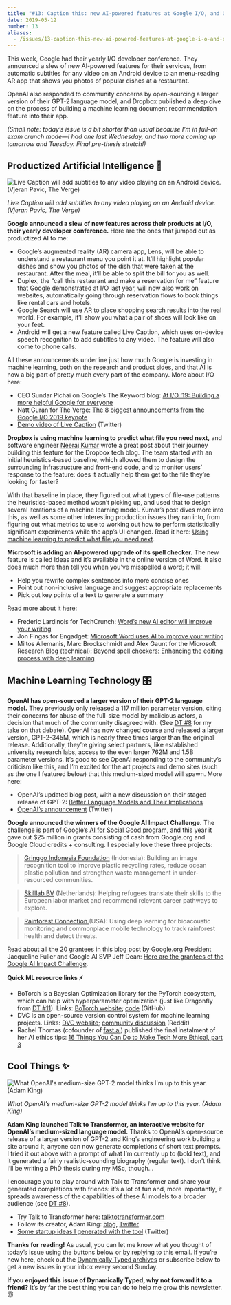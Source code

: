 ```yaml
---
title: "#13: Caption this: new AI-powered features at Google I/O, and OpenAI&#x27;s staged GPT-2 release "
date: 2019-05-12
number: 13
aliases:
  - /issues/13-caption-this-new-ai-powered-features-at-google-i-o-and-openai-s-staged-gpt-2-release-175669
---
```


This week, Google had their yearly I/O developer conference.
They announced a slew of new AI-powered features for their services, from automatic subtitles for any video on an Android device to an menu-reading AR app that shows you photos of popular dishes at a restaurant.

OpenAI also responded to community concerns by open-sourcing a larger version of their GPT-2 language model, and Dropbox published a deep dive on the process of building a machine learning document recommendation feature into their app.

_(Small note: today’s issue is a bit shorter than usual because I’m in full-on exam crunch mode—I had one last Wednesday, and two more coming up tomorrow and Tuesday.
Final pre-thesis stretch!)_

## Productized Artificial Intelligence 🔌

![Live Caption will add subtitles to any video playing on an Android device. (Vjeran Pavic, The Verge)](https://s3.amazonaws.com/revue/items/images/004/575/072/mail/7b19818d41d642dfe1dcaf71a681b7da.jpeg?1557569545)

_Live Caption will add subtitles to any video playing on an Android device. (Vjeran Pavic, The Verge)_

**Google announced a slew of new features across their products at I/O, their yearly developer conference.**
Here are the ones that jumped out as productized AI to me:

* Google’s augmented reality (AR) camera app, Lens, will be able to understand a restaurant menu you point it at. It’ll highlight popular dishes and show you photos of the dish that were taken at the restaurant. After the meal, it’ll be able to split the bill for you as well.
* Duplex, the “call this restaurant and make a reservation for me” feature that Google demonstrated at I/O last year, will now also work on websites, automatically going through reservation flows to book things like rental cars and hotels.
* Google Search will use AR to place shopping search results into the real world. For example, it’ll show you what a pair of shoes will look like on your feet.
* Android will get a new feature called Live Caption, which uses on-device speech recognition to add subtitles to any video. The feature will also come to phone calls.

All these announcements underline just how much Google is investing in machine learning, both on the research and product sides, and that AI is now a big part of pretty much every part of the company.
More about I/O here:

* CEO Sundar Pichai on Google’s The Keyword blog: [At I/O ‘19: Building a more helpful Google for everyone](https://www.blog.google/technology/developers/io19-helpful-google-everyone/?utm_campaign=Dynamically%20Typed&utm_medium=email&utm_source=Revue%20newsletter)
* Natt Guran for The Verge: [The 8 biggest announcements from the Google I/O 2019 keynote](https://www.theverge.com/2019/5/7/18531198/google-io-summary-keynote-news-highlights-recap-2019?utm_campaign=Dynamically%20Typed&utm_medium=email&utm_source=Revue%20newsletter)
* [Demo video of Live Caption](https://twitter.com/Google/status/1125823197323059200?utm_campaign=Dynamically%20Typed&utm_medium=email&utm_source=Revue%20newsletter) (Twitter)

**Dropbox is using machine learning to predict what file you need next,** and software engineer [Neeraj Kumar](https://neerajkumar.org/?utm_campaign=Dynamically%20Typed&utm_medium=email&utm_source=Revue%20newsletter) wrote a great post about their journey building this feature for the Dropbox tech blog.
The team started with an initial heuristics-based baseline, which allowed them to design the surrounding infrastructure and front-end code, and to monitor users’ response to the feature: does it actually help them get to the file they’re looking for faster?

With that baseline in place, they figured out what types of file-use patterns the heuristics-based method wasn’t picking up, and used that to design several iterations of a machine learning model.
Kumar’s post dives more into this, as well as some other interesting production issues they ran into, from figuring out what metrics to use to working out how to perform statistically significant experiments while the app’s UI changed.
Read it here: [Using machine learning to predict what file you need next](https://blogs.dropbox.com/tech/2019/05/content-suggestions-machine-learning/?utm_campaign=Dynamically%20Typed&utm_medium=email&utm_source=Revue%20newsletter).

**Microsoft is adding an AI-powered upgrade of its spell checker.**
The new feature is called Ideas and it’s available in the online version of Word.
It also does much more than tell you when you’ve misspelled a word; it will:

* Help you rewrite complex sentences into more concise ones
* Point out non-inclusive language and suggest appropriate replacements
* Pick out key points of a text to generate a summary

Read more about it here:

* Frederic Lardinois for TechCrunch: [Word’s new AI editor will improve your writing](https://techcrunch.com/2019/05/06/words-new-ai-features-will-help-you-write-better/?utm_campaign=Dynamically%20Typed&utm_medium=email&utm_source=Revue%20newsletter)
* Jon Fingas for Engadget: [Microsoft Word uses AI to improve your writing](https://www.engadget.com/2019/05/06/microsoft-word-online-ideas/?guccounter=2&guce_referrer=aHR0cHM6Ly90LmNvL0d0Zm1xdTk3MFM&guce_referrer_sig=AQAAALDbwBnwOyRTgfhb6spNNhP1y21bHkGPKmuc-r2L6bz_yy5c0sNXVy7fexFAIRk-qb5pmYwfMbl3cBqOHxTnhCyb52k-6cSQq_4i77LBDEhNzXWn9oo9djpaa6U4z1wPUW1LvW2vxGbPeiVISVH8cqpvz6Gzr4jhZB86xpildIdL&utm_campaign=Dynamically%20Typed&utm_medium=email&utm_source=Revue%20newsletter)
* Miltos Allemanis, Marc Brockschmidt and Alex Gaunt for the Microsoft Research Blog (technical): [Beyond spell checkers: Enhancing the editing process with deep learning](https://www.microsoft.com/en-us/research/blog/beyond-spell-checkers-enhancing-the-editing-process-with-deep-learning/?utm_campaign=Dynamically%20Typed&utm_medium=email&utm_source=Revue%20newsletter)

## Machine Learning Technology 🎛

**OpenAI has open-sourced a larger version of their GPT-2 language model.**
They previously only released a 117 million parameter version, citing their concerns for abuse of the full-size model by malicious actors, a decision that much of the community disagreed with.
(See [DT #8](https://dynamicallytyped.com/issues/8-should-openai-open-source-their-impressive-new-language-model-161119?utm_campaign=Dynamically%20Typed&utm_medium=email&utm_source=Revue%20newsletter) for my take on that debate).
OpenAI has now changed course and released a larger version, GPT-2-345M, which is nearly three times larger than the original release.
Additionally, they’re giving select partners, like established university research labs, access to the even larger 762M and 1.5B parameter versions.
It’s good to see OpenAI responding to the community’s criticism like this, and I’m excited for the art projects and demo sites (such as the one I featured below) that this medium-sized model will spawn.
More here:

* OpenAI’s updated blog post, with a new discussion on their staged release of GPT-2: [Better Language Models and Their Implications](https://openai.com/blog/better-language-models/?utm_campaign=Dynamically%20Typed&utm_medium=email&utm_source=Revue%20newsletter#update)
* [OpenAI’s announcement](https://twitter.com/OpenAI/status/1124440412679233536?utm_campaign=Dynamically%20Typed&utm_medium=email&utm_source=Revue%20newsletter) (Twitter)

**Google announced the winners of the Google AI Impact Challenge.**
The challenge is part of Google’s [AI for Social Good program](https://ai.google/social-good/?utm_campaign=Dynamically%20Typed&utm_medium=email&utm_source=Revue%20newsletter), and this year it gave out $25 million in grants consisting of cash from Google.org and Google Cloud credits + consulting.
I especially love these three projects:

> [Gringgo Indonesia Foundation](https://gringgo.co/about?utm_campaign=Dynamically%20Typed&utm_medium=email&utm_source=Revue%20newsletter) (Indonesia): Building an image recognition tool to improve plastic recycling rates, reduce ocean plastic pollution and strengthen waste management in under-resourced communities.

> [Skilllab BV](https://skilllab.io/?utm_campaign=Dynamically%20Typed&utm_medium=email&utm_source=Revue%20newsletter) (Netherlands): Helping refugees translate their skills to the European labor market and recommend relevant career pathways to explore.

> [Rainforest Connection ](https://rfcx.org/?utm_campaign=Dynamically%20Typed&utm_medium=email&utm_source=Revue%20newsletter)(USA): Using deep learning for bioacoustic monitoring and commonplace mobile technology to track rainforest health and detect threats.

Read about all the 20 grantees in this blog post by Google.org President Jacqueline Fuller and Google AI SVP Jeff Dean: [Here are the grantees of the Google AI Impact Challenge](https://www.blog.google/outreach-initiatives/google-org/ai-impact-challenge-grantees/amp/?utm_campaign=Dynamically%20Typed&utm_medium=email&utm_source=Revue%20newsletter).

**Quick ML resource links ⚡️**

* BoTorch is a Bayesian Optimization library for the PyTorch ecosystem, which can help with hyperparameter optimization (just like Dragonfly from [DT #11](https://dynamicallytyped.com/issues/11-adobe-and-google-s-new-video-ai-tools-stanford-s-hype-for-gans-and-a-conversation-with-books-170283?utm_campaign=Dynamically%20Typed&utm_medium=email&utm_source=Revue%20newsletter)). Links: [BoTorch website](https://botorch.org/?utm_campaign=Dynamically%20Typed&utm_medium=email&utm_source=Revue%20newsletter); [code](https://github.com/pytorch/botorch?utm_campaign=Dynamically%20Typed&utm_medium=email&utm_source=Revue%20newsletter) (GitHub)
* DVC is an open-source version control system for machine learning projects. Links: [DVC website](https://dvc.org/?utm_campaign=Dynamically%20Typed&utm_medium=email&utm_source=Revue%20newsletter); [community discussion](https://www.reddit.com//r/MachineLearning/comments/bjszua/r_why_git_and_gitlfs_is_not_enough_to_solve_the/?utm_campaign=Dynamically%20Typed&utm_medium=email&utm_source=Revue%20newsletter) (Reddit)
* Rachel Thomas (cofounder of [fast.ai](https://fast.ai?utm_campaign=Dynamically%20Typed&utm_medium=email&utm_source=Revue%20newsletter)) published the final instalment of her AI ethics tips: [16 Things You Can Do to Make Tech More Ethical, part 3](https://www.fast.ai/2019/05/03/ethics-action-3/?utm_campaign=Dynamically%20Typed&utm_medium=email&utm_source=Revue%20newsletter)

## Cool Things ✨

![What OpenAI's medium-size GPT-2 model thinks I'm up to this year. (Adam King)](https://s3.amazonaws.com/revue/items/images/004/573/933/mail/391c400aa69ea519e2928d5e49765a13.png?1557528515)

_What OpenAI's medium-size GPT-2 model thinks I'm up to this year. (Adam King)_

**Adam King launched Talk to Transformer, an interactive website for OpenAI’s medium-sized language model.**
Thanks to OpenAI’s open-source release of a larger version of GPT-2 and King’s engineering work building a site around it, anyone can now generate completions of short text prompts.
I tried it out above with a prompt of what I’m currently up to (bold text), and it generated a fairly realistic-sounding biography (regular text).
I don’t think I’ll be writing a PhD thesis during my MSc, though…

I encourage you to play around with Talk to Transformer and share your generated completions with friends: it’s a lot of fun and, more importantly, it spreads awareness of the capabilities of these AI models to a broader audience (see [DT #8](https://dynamicallytyped.com/issues/8-should-openai-open-source-their-impressive-new-language-model-161119?utm_campaign=Dynamically%20Typed&utm_medium=email&utm_source=Revue%20newsletter)).

* Try Talk to Transformer here: [talktotransformer.com](https://talktotransformer.com/?utm_campaign=Dynamically%20Typed&utm_medium=email&utm_source=Revue%20newsletter)
* Follow its creator, Adam King: [blog](https://adamdking.com/?utm_campaign=Dynamically%20Typed&utm_medium=email&utm_source=Revue%20newsletter), [Twitter](https://twitter.com/adamdanielking?utm_campaign=Dynamically%20Typed&utm_medium=email&utm_source=Revue%20newsletter)
* [Some startup ideas I generated with the tool](https://twitter.com/layon_overwhale/status/1126990247622074374?utm_campaign=Dynamically%20Typed&utm_medium=email&utm_source=Revue%20newsletter) (Twitter)

**Thanks for reading!**
As usual, you can let me know what you thought of today’s issue using the buttons below or by replying to this email.
If you’re new here, check out the [Dynamically Typed archives](https://dynamicallytyped.com/?utm_campaign=Dynamically%20Typed&utm_medium=email&utm_source=Revue%20newsletter) or subscribe below to get a new issues in your inbox every second Sunday.

**If you enjoyed this issue of Dynamically Typed, why not forward it to a friend?**
It’s by far the best thing you can do to help me grow this newsletter.
😇